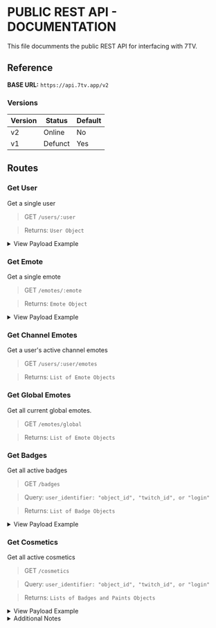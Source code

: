 # PUBLIC REST API - DOCUMENTATION

This file documments the public REST API for interfacing with 7TV.

## Reference

**BASE URL:** `https://api.7tv.app/v2`

### Versions

| Version | Status  | Default |
|---------|---------|---------|
| v2      | Online  | No      |
| v1      | Defunct | Yes     |

## Routes

### Get User
Get a single user

> GET `/users/:user`

> Returns: `User Object`
<details>
<summary>View Payload Example</summary>

```json
{
    "id": "60c5600515668c9de42e6d69",
    "twitch_id": "",
    "login": "7tv_app",
    "display_name": "7tv_app",
    "role": {
        "id": "6102002eab1aa12bf648cfcd",
        "name": "Admin",
        "position": 76,
        "color": 14105645,
        "allowed": 64,
        "denied": 0
    }
}
```
</details>

### Get Emote
Get a single emote

> GET `/emotes/:emote`

> Returns: `Emote Object`
<details>
<summary>View Payload Example</summary>

```json
{
    "id": "60ae4a875d3fdae583c64313",
    "name": "FeelsDankMan",
    "owner": {
        "id": "60ae40fcaee2aa5538455d5a",
        "twitch_id": "",
        "login": "tomsomnium1",
        "display_name": "tomsomnium1",
        "role": {
            "id": "000000000000000000000000",
            "name": "",
            "position": 0,
            "color": 0,
            "allowed": 523,
            "denied": 0,
            "default": true
        }
    },
    "visibility": 0,
    "visibility_simple": [],
    "mime": "image/webp",
    "status": 3,
    "tags": [],
    "width": [
        27,
        41,
        65,
        110
    ],
    "height": [
        32,
        48,
        76,
        128
    ],
    "urls": [
        [
            "1",
            "https://cdn.7tv.app/emote/60ae4a875d3fdae583c64313/1x"
        ],
        [
            "2",
            "https://cdn.7tv.app/emote/60ae4a875d3fdae583c64313/2x"
        ],
        [
            "3",
            "https://cdn.7tv.app/emote/60ae4a875d3fdae583c64313/3x"
        ],
        [
            "4",
            "https://cdn.7tv.app/emote/60ae4a875d3fdae583c64313/4x"
        ]
    ]
}
```
</details>

### Get Channel Emotes
Get a user's active channel emotes

> GET `/users/:user/emotes`

> Returns: `List of Emote Objects`

### Get Global Emotes
Get all current global emotes.

> GET `/emotes/global`

> Returns: `List of Emote Objects`

### Get Badges
Get all active badges

> GET `/badges`

> Query: `user_identifier: "object_id", "twitch_id", or "login"`

> Returns: `List of Badge Objects`
<details>
<summary>View Payload Example</summary>

```json
{
	"badges": [
		{
			"id": "60cd6255a4531e54f76d4bd4",
			"name": "Admin",
			"tooltip": "7TV Admin",
			"urls": [
				[
					"1",
					"https://cdn.7tv.app/badge/60cd6255a4531e54f76d4bd4/1x",
					""
				],
				[
					"2",
					"https://cdn.7tv.app/badge/60cd6255a4531e54f76d4bd4/2x",
					""
				],
				[
					"3",
					"https://cdn.7tv.app/badge/60cd6255a4531e54f76d4bd4/3x",
					""
				]
			],
			"users": [
				"24377667"
			]
		}
	]
}
```

</details>

### Get Cosmetics

Get all active cosmetics

> GET `/cosmetics`

> Query: `user_identifier: "object_id", "twitch_id", or "login"`

> Returns: `Lists of Badges and Paints Objects`

<details>
<summary>View Payload Example</summary>

```json
{
	"badges": [
		{
			"id": "60cd6255a4531e54f76d4bd4",
			"name": "Admin",
			"tooltip": "7TV Admin",
			"urls": [
				[
					"1",
					"https://cdn.7tv.app/badge/60cd6255a4531e54f76d4bd4/1x",
					""
				],
				[
					"2",
					"https://cdn.7tv.app/badge/60cd6255a4531e54f76d4bd4/2x",
					""
				],
				[
					"3",
					"https://cdn.7tv.app/badge/60cd6255a4531e54f76d4bd4/3x",
					""
				]
			],
			"users": [
				"24377667"
			]
		}
	],
	"paints": [
		{
			"id": "61bede3db6b41ea54419bbb0",
			"name": "Candy Cane",
			"users": [
				"24377667"
			],
			"function": "linear-gradient",
			"color": -10197761,
			"stops": [
				{
					"at": 0.1,
					"color": -757935361
				},
				{
					"at": 0.2,
					"color": -757935361
				},
				{
					"at": 0.2,
					"color": -10197761
				},
				{
					"at": 0.3,
					"color": -10197761
				}
			],
			"repeat": true,
			"angle": 45,
			"drop_shadows": [
				{
					"x_offset": 0,
					"y_offset": 0,
					"radius": 0,
					"color": 0
				}
			]
		},
		{
			"id": "61c01b08b6b41ea54419bbbd",
			"name": "Staff Shine",
			"users": [
				"24377667"
			],
			"function": "url",
			"color": -97373441,
			"stops": [],
			"repeat": false,
			"angle": 0,
			"image_url": "https://cdn.7tv.app/misc/img_paints/img_paint_clip_test.webp",
			"drop_shadows": [
				{
					"x_offset": 0,
					"y_offset": 0,
					"radius": 4,
					"color": 100
				}
			]
		}
	]
}
```
</details>

<details>
<summary>Additional Notes</summary>

### Color
 The color property of a paint is a nullable 32-bit integer value representing a RGBA value. If null, then use the user's Twitch color. This can be decoded using the following example (for Javascript/Typescript):
 
 ```ts
	function decimalColorToRGBA(num: number): string {
		const r = (num >>> 24) & 0xFF;
		const g = (num >>> 16) & 0xFF;
		const b = (num >>> 8) & 0xFF;
		const a = num & 0xFF;

		return `rgba(${r}, ${g}, ${b}, ${(a / 255).toFixed(3)})`;
	}
 ```

### Function
The function property of a paint can be either `linear-gradient`, `radial-gradient`, or `url`. If `url`, then use the image_url property.

</details>